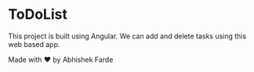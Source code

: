 # ToDoList

This project is built using Angular. We can add and delete tasks using this web based app.

Made with ❤ by Abhishek Farde
